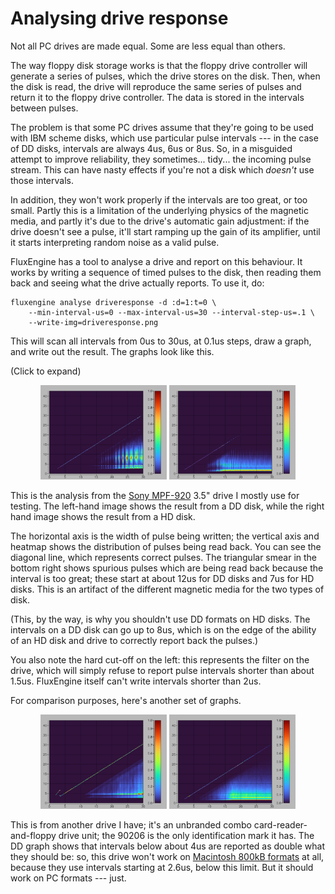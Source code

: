 Analysing drive response
========================

Not all PC drives are made equal. Some are less equal than others.

The way floppy disk storage works is that the floppy drive controller will
generate a series of pulses, which the drive stores on the disk. Then, when the
disk is read, the drive will reproduce the same series of pulses and return it
to the floppy drive controller. The data is stored in the intervals between
pulses.

The problem is that some PC drives assume that they're going to be used with
IBM scheme disks, which use particular pulse intervals --- in the case of DD
disks, intervals are always 4us, 6us or 8us. So, in a misguided attempt to
improve reliability, they sometimes... tidy... the incoming pulse stream. This
can have nasty effects if you're not a disk which _doesn't_ use those intervals.

In addition, they won't work properly if the intervals are too great, or too
small. Partly this is a limitation of the underlying physics of the magnetic
media, and partly it's due to the drive's automatic gain adjustment: if the
drive doesn't see a pulse, it'll start ramping up the gain of its amplifier,
until it starts interpreting random noise as a valid pulse.

FluxEngine has a tool to analyse a drive and report on this behaviour. It works
by writing a sequence of timed pulses to the disk, then reading them back and
seeing what the drive actually reports. To use it, do:

```
fluxengine analyse driveresponse -d :d=1:t=0 \
    --min-interval-us=0 --max-interval-us=30 --interval-step-us=.1 \
	--write-img=driveresponse.png
```

This will scan all intervals from 0us to 30us, at 0.1us steps, draw a graph,
and write out the result. The graphs look like this.

(Click to expand)

<div style="text-align: center">
<a href="sony-mpf920-dd.png"><img src="sony-mpf920-dd.png" style="width:40%" alt="Sony MPF-920, DD"></a>
<a href="sony-mpf920-hd.png"><img src="sony-mpf920-hd.png" style="width:40%" alt="Sony MPF-920, HD"></a>
</div>

This is the analysis from the [Sony
MPF-920](https://docs.sony.com/release/MPF920Z.pdf) 3.5" drive I mostly use for
testing. The left-hand image shows the result from a DD disk, while the right
hand image shows the result from a HD disk.

The horizontal axis is the width of pulse being written; the vertical axis and
heatmap shows the distribution of pulses being read back. You can see the
diagonal line, which represents correct pulses. The triangular smear in the
bottom right shows spurious pulses which are being read back because the
interval is too great; these start at about 12us for DD disks and 7us for HD
disks. This is an artifact of the different magnetic media for the two types of
disk.

(This, by the way, is why you shouldn't use DD formats on HD disks. The
intervals on a DD disk can go up to 8us, which is on the edge of the ability of
an HD disk and drive to correctly report back the pulses.)

You also note the hard cut-off on the left: this represents the filter on the
drive, which will simply refuse to report pulse intervals shorter than about
1.5us. FluxEngine itself can't write intervals shorter than 2us.

For comparison purposes, here's another set of graphs.

<div style="text-align: center">
<a href="fdd-90206-dd.png"><img src="fdd-90206-dd.png" style="width:40%" alt="FDD-90206, DD"></a>
<a href="fdd-90206-hd.png"><img src="fdd-90206-hd.png" style="width:40%" alt="FDD-90206, HD"></a>
</div>

This is from another drive I have; it's an unbranded combo
card-reader-and-floppy drive unit; the 90206 is the only identification mark it
has.  The DD graph shows that intervals below about 4us are reported as double
what they should be: so, this drive won't work on [Macintosh 800kB
formats](disk-macintosh.md) at all, because they use intervals starting at
2.6us, below this limit. But it should work on PC formats --- just.

